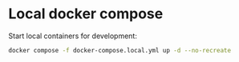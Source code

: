 # Local docker compose

Start local containers for development:
```Bash
docker compose -f docker-compose.local.yml up -d --no-recreate 
```